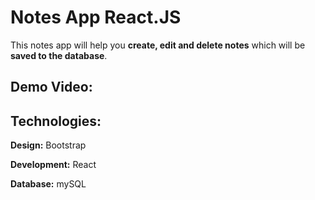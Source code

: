 # Notes App React.JS

This notes app will help you **create, edit and delete notes** which
will be **saved to the database**.

## Demo Video:

## Technologies:

**Design:** Bootstrap

**Development:** React

**Database:** mySQL
